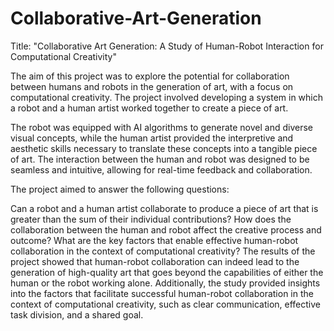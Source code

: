 # Collaborative-Art-Generation

Title: "Collaborative Art Generation: A Study of Human-Robot Interaction for Computational Creativity"

The aim of this project was to explore the potential for collaboration between humans and robots in the generation of art, with a focus on computational creativity. The project involved developing a system in which a robot and a human artist worked together to create a piece of art.

The robot was equipped with AI algorithms to generate novel and diverse visual concepts, while the human artist provided the interpretive and aesthetic skills necessary to translate these concepts into a tangible piece of art. The interaction between the human and robot was designed to be seamless and intuitive, allowing for real-time feedback and collaboration.

The project aimed to answer the following questions:

Can a robot and a human artist collaborate to produce a piece of art that is greater than the sum of their individual contributions?
How does the collaboration between the human and robot affect the creative process and outcome?
What are the key factors that enable effective human-robot collaboration in the context of computational creativity?
The results of the project showed that human-robot collaboration can indeed lead to the generation of high-quality art that goes beyond the capabilities of either the human or the robot working alone. Additionally, the study provided insights into the factors that facilitate successful human-robot collaboration in the context of computational creativity, such as clear communication, effective task division, and a shared goal.
